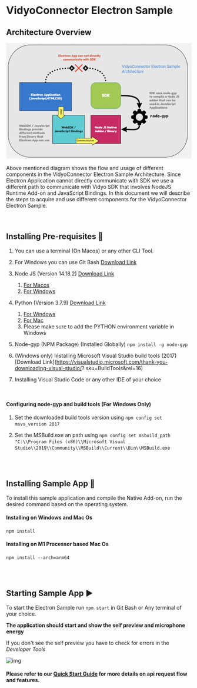 ﻿﻿
# VidyoConnector Electron Sample 

## Architecture Overview

![App Icon](connector/images/img-overview.png?raw=true "Architecture Overview")

Above mentioned diagram shows the flow and usage of different components in the VidyoConnector Electron Sample Architecture. Since Electron Application cannot directly communicate with SDK we use a different path to communicate with Vidyo SDK that involves NodeJS Runtime Add-on and JavaScript Bindings. In this document we will describe the steps to acquire and use different components for the VidyoConnector Electron Sample.
<br><br><br>


## Installing Pre-requisites :rocket: 

 1. You can use a terminal (On Macos) or any other CLI Tool. 
 1. For Windows you can use  Git Bash  [Download Link](https://git-scm.com/downloads) 
 1. Node JS (Version 14.18.2) [Download Link](https://nodejs.org/download/release/v14.18.2/) 
      1. [For Macos](https://nodejs.org/download/release/v14.18.2/node-v14.18.2.pkg)
      1. [For Windows](https://nodejs.org/download/release/v14.18.2/node-v14.18.2-x64.msi)
 1. Python (Version 3.7.9) [Download Link](https://www.python.org/downloads/)
    1. [For Windows](https://www.python.org/ftp/python/3.7.9/python-3.7.9-amd64.exe)
    1. [For Mac](https://www.python.org/ftp/python/3.7.9/python-3.7.9-macosx10.9.pkg)
    1. Please make sure to add the PYTHON environment variable in Windows

 1. Node-gyp (NPM Package) (Installed Globally) `npm install -g node-gyp`
 1. (Windows only) Installing Microsoft Visual Studio build tools (2017) [Download Link](https://visualstudio.microsoft.com/thank-you-downloading-visual-studio/?
sku=BuildTools&rel=16)
 1. Installing Visual Studio Code or any other IDE of your choice

<br>

#### Configuring node-gyp and build tools (For Windows Only)
1. Set the downloaded build tools version using 
```npm config set msvs_version 2017```

1. Set the MSBuild.exe an path using
`npm config set msbuild_path "C:\\Program Files (x86)\\Microsoft Visual Studio\\2019\\Community\\MSBuild\\Current\\Bin\\MSBuild.exe`

 <br><br>
## Installing Sample App :crystal_ball: 
 To install this sample application and compile the Native Add-on, run the desired command based on the operating system.
  #### Installing on Windows and Mac Os
  `npm install`
  #### Installing on M1 Processor based Mac Os
  `npm install --arch=arm64`

  <br><br>

## Starting Sample App :arrow_forward: 

To start the Electron Sample run `npm start` in Git Bash or Any terminal of your choice.

**The application should start and show the self preview and microphone energy**

If you don't see the self preview you have to check for errors in the *Developer Tools*

![img](connector/images/img-dev-console.png?raw=true "Opening Developer Console") 

#### Please refer to our [Quick Start Guide](/quick-start-guide.md) for more details on api request flow and features.